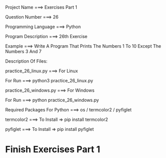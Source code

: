 Project Name ===> Exercises Part 1

Question Number ===> 26

Programming Language ===> Python

Program Description ===> 26th Exercise

Example ===> Write A Program That Prints The Numbers 1 To 10 Except The Numbers 3 And 7

Description Of Files:

practice_26_linux.py ===> For Linux 

For Run ===> python3 practice_26_linux.py

practice_26_windows.py ===> For Windows

For Run ===> python practice_26_windows.py

Required Packages For Python ===> os / termcolor2 / pyfiglet

termcolor2 ===> To Install => pip install termcolor2

pyfiglet ===> To Install => pip install pyfiglet

# Finish Exercises Part 1 
